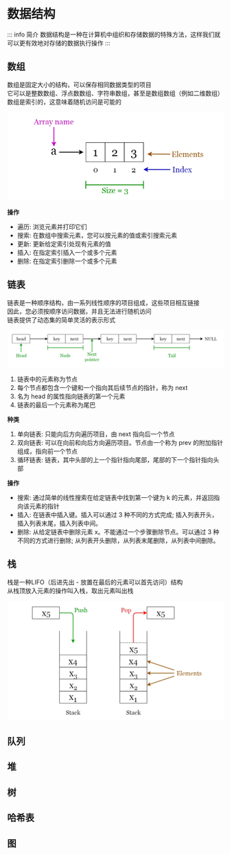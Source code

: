 # 数据结构

::: info 简介
数据结构是一种在计算机中组织和存储数据的特殊方法，这样我们就可以更有效地对存储的数据执行操作
:::

## 数组
数组是固定大小的结构，可以保存相同数据类型的项目  
它可以是整数数组、浮点数数组、字符串数组，甚至是数组数组（例如二维数组）
数组是索引的，这意味着随机访问是可能的  

![o.png](./assets/arrays.png)

**操作**
- 遍历: 浏览元素并打印它们
- 搜索: 在数组中搜索元素，您可以按元素的值或索引搜索元素
- 更新: 更新给定索引处现有元素的值
- 插入: 在指定索引插入一个或多个元素
- 删除: 在指定索引删除一个或多个元素


## 链表
链表是一种顺序结构，由一系列线性顺序的项目组成，这些项目相互链接  
因此，您必须按顺序访问数据，并且无法进行随机访问  
链表提供了动态集的简单灵活的表示形式  

![o.png](./assets/linked.png)

1. 链表中的元素称为节点
2. 每个节点都包含一个键和一个指向其后续节点的指针，称为 next
3. 名为 head 的属性指向链表的第一个元素
4. 链表的最后一个元素称为尾巴

**种类**
1. 单向链表: 只能向后方向遍历项目，由 next 指向后一个节点
2. 双向链表: 可以在向前和向后方向遍历项目。节点由一个称为 prev 的附加指针组成，指向前一个节点
3. 循环链表: 链表，其中头部的上一个指针指向尾部，尾部的下一个指针指向头部

**操作**
- 搜索: 通过简单的线性搜索在给定链表中找到第一个键为 k 的元素，并返回指向该元素的指针
- 插入: 在链表中插入键。插入可以通过 3 种不同的方式完成; 插入列表开头，插入列表末尾，插入列表中间。
- 删除: 从给定链表中删除元素 x。不能通过一个步骤删除节点。可以通过 3 种不同的方式进行删除; 从列表开头删除，从列表末尾删除，从列表中间删除。


## 栈
栈是一种LIFO（后进先出 - 放置在最后的元素可以首先访问）结构  
从栈顶放入元素的操作叫入栈，取出元素叫出栈  

![o.png](./assets/stack.png)

## 队列

## 堆
## 树
## 哈希表
## 图